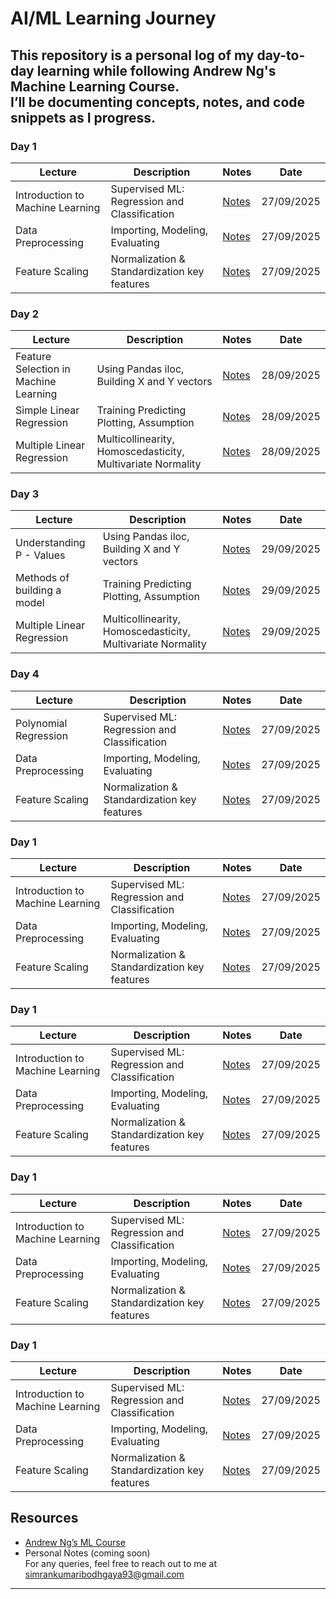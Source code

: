 # AI/ML Learning Journey 
This repository is a personal log of my day-to-day learning while following **Andrew Ng's Machine Learning Course**.  
I’ll be documenting concepts, notes, and code snippets as I progress.  
---
### Day 1  
| Lecture | Description | Notes | Date | 
|---------|-------------|-------|------|
| Introduction to Machine Learning | Supervised ML: Regression and Classification | [Notes](https://www.notion.so/ai-ml-learning-journey-27b635033efd808596d8d0fd84cb1ddd?showMoveTo=true&saveParent=true) | 27/09/2025 |
| Data Preprocessing | Importing, Modeling, Evaluating | [Notes](https://notion.so/your-link-2) | 27/09/2025 |
| Feature Scaling | Normalization & Standardization key features | [Notes](https://notion.so/your-link-3) | 27/09/2025 |

### Day 2  
| Lecture | Description | Notes | Date | 
|---------|-------------|-------|------|
| Feature Selection in Machine Learning | Using Pandas iloc, Building X and Y vectors | [Notes](https://www.notion.so/ai-ml-learning-journey-27b635033efd808596d8d0fd84cb1ddd?showMoveTo=true&saveParent=true) | 28/09/2025 |
| Simple Linear Regression  | Training Predicting Plotting, Assumption | [Notes](https://notion.so/your-link-2) | 28/09/2025 |
| Multiple Linear Regression  | Multicollinearity, Homoscedasticity, Multivariate Normality | [Notes](https://notion.so/your-link-3) | 28/09/2025 |

### Day 3  
| Lecture | Description | Notes | Date | 
|---------|-------------|-------|------|
| Understanding P - Values | Using Pandas iloc, Building X and Y vectors | [Notes](https://www.notion.so/ai-ml-learning-journey-27b635033efd808596d8d0fd84cb1ddd?showMoveTo=true&saveParent=true) | 29/09/2025 |
| Methods of building a model   | Training Predicting Plotting, Assumption | [Notes](https://notion.so/your-link-2) | 29/09/2025 |
| Multiple Linear Regression  | Multicollinearity, Homoscedasticity, Multivariate Normality | [Notes](https://notion.so/your-link-3) | 29/09/2025 | 

### Day 4  
| Lecture | Description | Notes | Date | 
|---------|-------------|-------|------|
| Polynomial Regression | Supervised ML: Regression and Classification | [Notes](https://www.notion.so/ai-ml-learning-journey-27b635033efd808596d8d0fd84cb1ddd?showMoveTo=true&saveParent=true) | 27/09/2025 |
| Data Preprocessing | Importing, Modeling, Evaluating | [Notes](https://notion.so/your-link-2) | 27/09/2025 |
| Feature Scaling | Normalization & Standardization key features | [Notes](https://notion.so/your-link-3) | 27/09/2025 |

### Day 1  
| Lecture | Description | Notes | Date | 
|---------|-------------|-------|------|
| Introduction to Machine Learning | Supervised ML: Regression and Classification | [Notes](https://www.notion.so/ai-ml-learning-journey-27b635033efd808596d8d0fd84cb1ddd?showMoveTo=true&saveParent=true) | 27/09/2025 |
| Data Preprocessing | Importing, Modeling, Evaluating | [Notes](https://notion.so/your-link-2) | 27/09/2025 |
| Feature Scaling | Normalization & Standardization key features | [Notes](https://notion.so/your-link-3) | 27/09/2025 |

### Day 1  
| Lecture | Description | Notes | Date | 
|---------|-------------|-------|------|
| Introduction to Machine Learning | Supervised ML: Regression and Classification | [Notes](https://www.notion.so/ai-ml-learning-journey-27b635033efd808596d8d0fd84cb1ddd?showMoveTo=true&saveParent=true) | 27/09/2025 |
| Data Preprocessing | Importing, Modeling, Evaluating | [Notes](https://notion.so/your-link-2) | 27/09/2025 |
| Feature Scaling | Normalization & Standardization key features | [Notes](https://notion.so/your-link-3) | 27/09/2025 |

### Day 1  
| Lecture | Description | Notes | Date | 
|---------|-------------|-------|------|
| Introduction to Machine Learning | Supervised ML: Regression and Classification | [Notes](https://www.notion.so/ai-ml-learning-journey-27b635033efd808596d8d0fd84cb1ddd?showMoveTo=true&saveParent=true) | 27/09/2025 |
| Data Preprocessing | Importing, Modeling, Evaluating | [Notes](https://notion.so/your-link-2) | 27/09/2025 |
| Feature Scaling | Normalization & Standardization key features | [Notes](https://notion.so/your-link-3) | 27/09/2025 |

### Day 1  
| Lecture | Description | Notes | Date | 
|---------|-------------|-------|------|
| Introduction to Machine Learning | Supervised ML: Regression and Classification | [Notes](https://www.notion.so/ai-ml-learning-journey-27b635033efd808596d8d0fd84cb1ddd?showMoveTo=true&saveParent=true) | 27/09/2025 |
| Data Preprocessing | Importing, Modeling, Evaluating | [Notes](https://notion.so/your-link-2) | 27/09/2025 |
| Feature Scaling | Normalization & Standardization key features | [Notes](https://notion.so/your-link-3) | 27/09/2025 |

## Resources  
- [Andrew Ng’s ML Course](https://www.coursera.org/learn/machine-learning)  
- Personal Notes (coming soon)  
For any queries, feel free to reach out to me at simrankumaribodhgaya93@gmail.com
---
